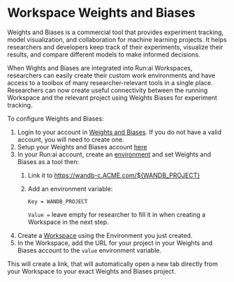 # Workspace Weights and Biases

Weights and Biases is a commercial tool that provides experiment tracking, model visualization, and collaboration for machine learning projects. It helps researchers and developers keep track of their experiments, visualize their results, and compare different models to make informed decisions.

When Wights and Biases are integrated into Run:ai Workspaces, researchers can easily create their custom work environments and have access to a toolbox of many researcher-relevant tools in a single place. Researchers can now create useful connectivity between the running Workspace and the relevant project using Weights Biases for experiment tracking.

To configure Weights and Biases:

1. Login to your account in [Weights and Biases](https://wandb.ai/site{target=_blank}). If you do not have a valid account, you will need to create one.
2. Setup your Weights and Biases account [here](https://docs.wandb.ai/quickstart#1.-set-up-wandb{target=_blank})
3. In your Run:ai account, create an [environment](../../Researcher/user-interface/workspaces/create/create-env.md) and set Weights and Biases as a tool then:
   1. Link it to https://wandb-c.ACME.com/${WANDB_PROJECT}
   2. Add an environment variable:
   
        ```Key = WANDB_PROJECT```

        ```Value =``` leave empty for researcher to fill it in when creating a Workspace in the next step.
4. Create a [Workspace](../../Researcher/user-interface/workspaces/create/workspace.md) using the Environment you just created.
5. In the Workspace, add the URL for your project in your Weights and Biases account to the `value` environment variable. 

This will create a link, that will automatically open a new tab directly from your Workspace to your exact Weights and Biases project.
